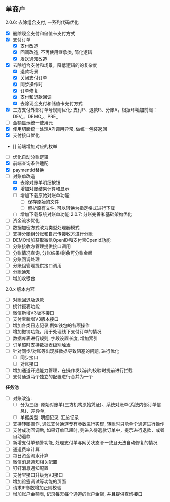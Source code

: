 ## 单商户
2.0.6: 去除组合支付, 一系列代码优化
- [x] 删除现金支付和储值卡支付方式
- [x] 支付订单
  - [x] 支付改造
  - [x] 回调改造, 不再使用继承类, 简化逻辑
  - [x] 发送通知改造
- [x] 去除组合支付和场景，降低逻辑的的复杂度
  - [x] 退款场景
  - [x] 关闭支付订单
  - [x] 同步操作时
  - [x] 订单修复
  - [x] 支付和退款回调
  - [x] 去除现金支付和储值卡支付方式
- [x] 三方支付外部订单号规则优化: 支付P、退款R、分账A，根据环境加前缀：DEV_、DEMO_、PRE_
- [ ] 金额显示统一使用元
- [x] 使用切面统一处理API调用异常, 做统一包装返回
- [x] 支付接口优化
- [] 前端增加对应的枚举
- [ ] 优化自动分账逻辑
- [x] 前端查询条件适配
- [x] paymentId替换
- [ ] 对账单改造
  - [x] 去除对账单明细按钮
  - [x] 增加对账结果计算和显示
  - [ ] 增加下载原始对账单功能
    - [ ] 保存原始的文件
    - [ ] 解析原有文件, 可以转换为指定格式进行下载
  - [ ] 增加下载系统对账单功能
2.0.7: 分账完善和基础架构优化
- [ ] 资金流水优化
- [ ] 数据加密方式改为类型处理器模式
- [ ] 支持分账组分账和自己传接收方进行分账
- [ ] DEMO增加获取微信OpenID和支付宝OpenId功能
- [ ] 分账接收方管理提供接口调用
- [ ] 分账情况查询, 分账结果/剩余可分账金额
- [ ] 分账回调处理
- [ ] 分账组管理提供接口调用
- [ ] 分账通知
- [ ] 增加收银台

2.0.x 版本内容
- [ ] 对账回退及退款
- [ ] 统计报表功能
- [ ] 微信新增V3版本接口
- [ ] 支付宝新增V3版本接口
- [ ] 增加各类日志记录,例如钱包的各项操作
- [ ] 增加撤销功能，用于处理线下支付订单的情况
- [ ] 数据库表进行规则, 字段设置长度, 增加索引
- [ ] 订单超时支持数据表级别触发
- [ ] 针对同步/对账等出现脏数据导致阻塞的问题, 进行优化
    - [ ] 同步接口
    - [ ] 对账接口
- [ ] 增加通道开通能力管理，在操作发起前的校验时提前进行拦截
- [ ] 支付通道两个独立的配置进行合并为一个
    
**任务池**
- [ ] 对账改造: 
  - [ ] 分为三级: 原始对账单(三方机构原始凭证)、系统对账单(系统内部订单信息)、差异单,
  - [ ] 单据类型: 明细记录, 汇总记录
- [ ] 支持转账操作, 通过支付通道专有参数进行实现, 转账时只能单个通道进行操作
- [ ] 支付成功回调后, 如果订单已超时, 则进入待退款订单中，提示进行退款，或者自动退款
- [ ] 新增支付单预警功能, 处理支付单与网关状态不一致且无法自动修复的情况
- [ ] 通道费率计算
- [ ] 每日资金流水计算
- [ ] 微信消息通知相关配置
- [ ] 钉钉消息通知配置
- [ ] 支付宝接口升级为V3接口
- [ ] 增加验签调试等功能的页面
- [ ] 请求IP参数增加正则校验
- [ ] 增加账户金额表, 记录每天每个通道的账户金额, 并且提供查询接口

